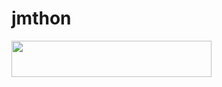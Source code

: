 # jmthon

<p align="left"><a href="https://heroku.com/deploy?template=https://github.com/suska0s/roz"> <img src="https://img.shields.io/badge/Deploy%20To%20Heroku-purple?style=for-the-badge&logo=heroku" width="320" height="58.45"/></a></p>
